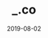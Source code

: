 ---
title: _.co
description: A modern, minimal WordPress theme dev
repo: https://github.com/viveralia/espacioenblan.co 
color: 1590A7
image: ./images/espacio.png
date: 2019-08-02
---